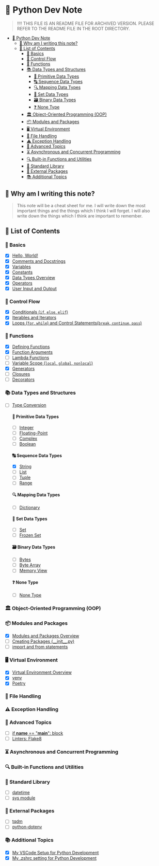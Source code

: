 # 🐍 Python Dev Note

> ‼️‼️ THIS FILE IS AN README FILE FOR ARCHIVED VERSION.
> PLEASE REFER TO THE README FILE IN THE ROOT DIRECTORY.

- [🐍 Python Dev Note](#-python-dev-note)
  - [📘 Why am I writing this note?](#-why-am-i-writing-this-note)
  - [📑 List of Contents](#-list-of-contents)
    - [📝 Basics](#-basics)
    - [🔄 Control Flow](#-control-flow)
    - [🔧 Functions](#-functions)
    - [📚 Data Types and Structures](#-data-types-and-structures)
      - [🔢 Primitive Data Types](#-primitive-data-types)
      - [🔠 Sequence Data Types](#-sequence-data-types)
      - [🔍 Mapping Data Types](#-mapping-data-types)
      - [🔗 Set Data Types](#-set-data-types)
      - [🗃️ Binary Data Types](#️-binary-data-types)
      - [❓ None Type](#-none-type)
    - [🏛️ Object-Oriented Programming (OOP)](#️-object-oriented-programming-oop)
    - [📦 Modules and Packages](#-modules-and-packages)
    - [🖥️ Virtual Environment](#️-virtual-environment)
    - [📂 File Handling](#-file-handling)
    - [⚠️ Exception Handling](#️-exception-handling)
    - [🚀 Advanced Topics](#-advanced-topics)
    - [⏳ Asynchronous and Concurrent Programming](#-asynchronous-and-concurrent-programming)
    - [🔍 Built-in Functions and Utilities](#-built-in-functions-and-utilities)
    - [📅 Standard Library](#-standard-library)
    - [👾 External Packages](#-external-packages)
    - [📚 Additional Topics](#-additional-topics)

## 📘 Why am I writing this note?

> This note will be a cheat sheet for me. I will write down the most important things and the things which I think I will forget. I will also write down the things which I think are important to remember.

## 📑 List of Contents

### 📝 Basics

- [x] [Hello, World!](./basics/hello-world.md)
- [x] [Comments and Docstrings](./basics/comments-and-docstrings.md)
- [x] [Variables](./basics/variables.md)
- [x] [Constants](./basics/constants.md)
- [x] [Data Types Overview](./basics/data-types-overview.md)
- [x] [Operators](./basics/operators.md)
- [x] [User Input and Output](./basics/user-input-output.md)

### 🔄 Control Flow

- [x] [Conditionals (`if`, `else`, `elif`)](./control-flow/conditionals.md)
- [x] [Iterables and Iterators](./control-flow/iterables-and-iterators.md)
- [x] [Loops (`for`, `while`) and Control Statements(`break`, `continue`, `pass`)](./control-flow/loops-and-control-statements.md)

### 🔧 Functions

- [x] [Defining Functions](./functions/defining-functions.md)
- [x] [Function Arguments](./functions/function-arguments.md)
- [ ] [Lambda Functions](./functions/lambda-functions.md)
- [ ] [Variable Scope (`local`, `global`, `nonlocal`)](./functions/variable-scope.md)
- [x] [Generators](./functions/generators.md)
- [ ] [Closures](./functions/closures.md)
- [ ] [Decorators](./functions/decorators.md)

### 📚 Data Types and Structures

- [ ] [Type Conversion](./data-types-and-structures/type-conversion.md)

  #### 🔢 Primitive Data Types

  - [ ] [Integer](./data-types-and-structures/int.md)
  - [ ] [Floating-Point](./data-types-and-structures/float.md)
  - [ ] [Complex](./data-types-and-structures/complex.md)
  - [ ] [Boolean](./data-types-and-structures/boolean.md)

  #### 🔠 Sequence Data Types

  - [x] [String](./data-types-and-structures/string.md)
  - [ ] [List](./data-types-and-structures/list.md)
  - [ ] [Tuple](./data-types-and-structures/tuple.md)
  - [ ] [Range](./data-types-and-structures/range.md)

  #### 🔍 Mapping Data Types

  - [ ] [Dictionary](./data-types-and-structures/dict.md)

  #### 🔗 Set Data Types

  - [ ] [Set](./data-types-and-structures/set.md)
  - [ ] [Frozen Set](./data-types-and-structures/frozenset.md)

  #### 🗃️ Binary Data Types

  - [ ] [Bytes](./data-types-and-structures/bytes.md)
  - [ ] [Byte Array](./data-types-and-structures/bytearray.md)
  - [ ] [Memory View](./data-types-and-structures/memoryview.md)

  #### ❓ None Type

  - [ ] [None Type](./data-types-and-structures/NoneType.md)

### 🏛️ Object-Oriented Programming (OOP)

### 📦 Modules and Packages

- [x] [Modules and Packages Overview](./modules-and-packages/modules-and-packages-overview.md)
- [ ] [Creating Packages (\_\_init\_\_.py)](./modules-and-packages/creating-packages.md)
- [ ] [import and from statements](./modules-and-packages/import-and-from.md)

### 🖥️ Virtual Environment

- [x] [Virtual Environment Overview](./virtual-environment/virtual-environment-overview.md)
- [x] [venv](./virtual-environment/venv.md)
- [x] [Poetry](./virtual-environment/poetry.md)

### 📂 File Handling

### ⚠️ Exception Handling

### 🚀 Advanced Topics

- [ ] [if __name__ == "__main__": block](./advanced-topics/if-name-main.md)
- [ ] [Linters: Flake8](./advanced-topics/linters.md)

### ⏳ Asynchronous and Concurrent Programming

### 🔍 Built-in Functions and Utilities

### 📅 Standard Library

- [ ] [datetime](./standard-library/datetime.md)
- [ ] [sys module](./standard-library/sys.md)

### 👾 External Packages

- [ ] [tqdm](./external-packages/tqdm.md)
- [ ] [python-dotenv](./external-packages/python-dotenv.md)

### 📚 Additional Topics

- [x] [My VSCode Setup for Python Development](./additional-topics/vscode-setup.md)
- [x] [My .zshrc setting for Python Development](./additional-topics/zshrc.md)